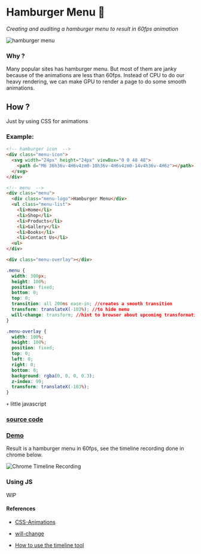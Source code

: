 # Hamburger Menu 🍔

*Creating and auditing a hamburger menu to result in 60fps animation*

![hamburger menu](https://raw.githubusercontent.com/gokulkrishh/hamburger-menu/master/hamburger-menu.gif)

### Why ?

Many popular sites has hamburger menu. But most of them are janky because of the animations are less than 60fps. Instead of CPU to do our heavy rendering, we can make GPU to render a page to do some smooth animations.

## How ?

Just by using CSS for animations

### Example:

```html
<!-- hamburger icon  -->
<div class="menu-icon">
  <svg width="24px" height="24px" viewBox="0 0 48 48">
    <path d="M6 36h36v-4H6v4zm0-10h36v-4H6v4zm0-14v4h36v-4H6z"></path>
  </svg>
</div>

<!-- menu  -->
<div class="menu">
  <div class="menu-logo">Hamburger Menu</div>
  <ul class="menu-list">
    <li>Home</li>
    <li>Shop</li>
    <li>Products</li>
    <li>Gallery</li>
    <li>Books</li>
    <li>Contact Us</li>
  <ul>
</div>

<div class="menu-overlay"></div>
```

```css
.menu {
  width: 300px;
  height: 100%;
  position: fixed;
  bottom: 0;
  top: 0;
  transition: all 200ms ease-in; //creates a smooth transition
  transform: translateX(-103%); //to hide menu
  will-change: transform; //hint to browser about upcoming transformation
}

.menu-overlay {
  width: 100%;
  height: 100%;
  position: fixed;
  top: 0;
  left: 0;
  right: 0;
  bottom: 0;
  background: rgba(0, 0, 0, 0.3);
  z-index: 99;
  transform: translateX(-103%);
}
```

```+``` little javascript

### [source code](https://github.com/gokulkrishh/hamburger-menu/blob/master/src)

### [Demo]()

Result is a hamburger menu in 60fps, see the timeline recording done in chrome below.

![Chrome Timeline Recording](https://github.com/gokulkrishh/hamburger-menu/blob/master/timeline-screenshot.png)

### Using JS

WIP

#### References

- [CSS-Animations](http://gokulkrishh.github.io/2014/08/28/CSS3-Animations.html)

- [will-change](https://dev.opera.com/articles/css-will-change-property/)

- [How to use the timeline tool](https://developers.google.com/web/tools/chrome-devtools/profile/evaluate-performance/timeline-tool?hl=en)
